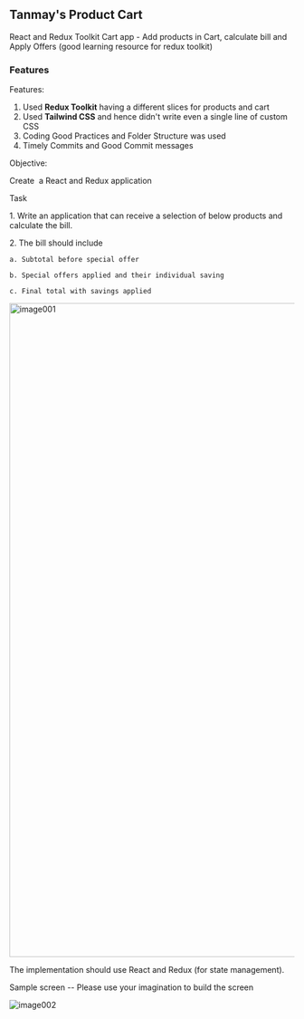 ## Tanmay's Product Cart
React and Redux Toolkit Cart app - Add products in Cart, calculate bill and Apply Offers (good learning resource for redux toolkit)

### Features
Features:
1. Used **Redux Toolkit** having a different slices for products and cart
2. Used **Tailwind CSS** and hence didn't write even a single line of custom CSS
3. Coding Good Practices and Folder Structure was used
4. Timely Commits and Good Commit messages

Objective: 

Create  a React and Redux application 

Task

1\. Write an application that can receive a selection of below products
and calculate the bill.

2\. The bill should include

    a. Subtotal before special offer

    b. Special offers applied and their individual saving

    c. Final total with savings applied

<img width="1155" alt="image001" src="https://github.com/TanmayPShinde/products-n-cart/assets/62463484/cc7541b1-f61c-4dc6-b744-ead15d3d4d15">

The implementation should use React and Redux (for state management).
 

Sample screen \-- Please use your imagination to build the screen

![image002](https://github.com/TanmayPShinde/products-n-cart/assets/62463484/ed7cca82-be35-400d-9694-99d390567718)


 

 

 
